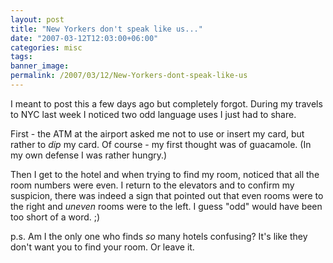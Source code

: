 ```yaml
---
layout: post
title: "New Yorkers don't speak like us..."
date: "2007-03-12T12:03:00+06:00"
categories: misc 
tags: 
banner_image: 
permalink: /2007/03/12/New-Yorkers-dont-speak-like-us
---
```


I meant to post this a few days ago but completely forgot. During my travels to NYC last week I noticed two odd language uses I just had to share.

First - the ATM at the airport asked me not to use or insert my card, but rather to <i>dip</i> my card. Of course - my first thought was of guacamole. (In my own defense I was rather hungry.)

Then I get to the hotel and when trying to find my room, noticed that all the room numbers were even. I return to the elevators and to confirm my suspicion, there was indeed a sign that pointed out that even rooms were to the right and <i>uneven</i> rooms were to the left. I guess "odd" would have been too short of a word. ;)

p.s. Am I the only one who finds <i>so</i> many hotels confusing? It's like they don't want you to find your room. Or leave it.